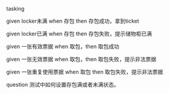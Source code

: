 tasking

given locker未满 when 存包 then 存包成功，拿到ticket

given locker已满 when 存包 then 存包失败，提示储物柜已满

given 一张有效票据 when 取包，then 取包成功

given 一张无效票据 when 取包，then 取包失败，提示非法票据

given 一张重复使用票据 when 取包 then 取包失败，提示非法票据


question
测试中如何设置存包满或者未满状态。